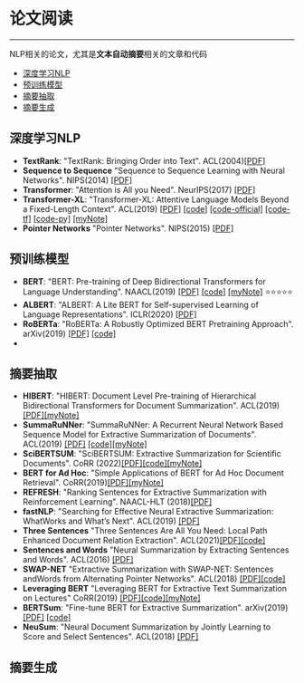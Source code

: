 # 论文阅读
---
NLP相关的论文，尤其是**文本自动摘要**相关的文章和代码

- [深度学习NLP](#深度学习nlp)
- [预训练模型](#预训练模型)
- [摘要抽取](#摘要抽取)
- [摘要生成](#摘要生成)


## 深度学习NLP
- **TextRank**: "TextRank: Bringing Order into Text". ACL(2004)[[PDF]](https://aclanthology.org/W04-3252/)
- **Sequence to Sequence** "Sequence to Sequence Learning with Neural Networks". NIPS(2014) [[PDF]](https://proceedings.neurips.cc/paper/2014/file/a14ac55a4f27472c5d894ec1c3c743d2-Paper.pdf)
- **Transformer**: "Attention is All you Need". NeurIPS(2017) [[PDF]](https://papers.nips.cc/paper/7181-attention-is-all-you-need.pdf)
- **Transformer-XL**: "Transformer-XL: Attentive Language Models Beyond a Fixed-Length Context". ACL(2019) [[PDF]](https://www.aclweb.org/anthology/P19-1285) [[code]](https://github.com/kimiyoung/transformer-xl)
[[code-official]](https://github.com/tensorflow/tensor2tensor) [[code-tf]](https://github.com/Kyubyong/transformer) [[code-py]](https://github.com/jadore801120/attention-is-all-you-need-pytorch)
[[myNote]](https://github.com/lishuzhen97/Paper_reading/blob/main/Papers/transform_XL.pdf)
- **Pointer Networks** "Pointer Networks". NIPS(2015) [[PDF]](https://proceedings.neurips.cc/paper/2015/file/29921001f2f04bd3baee84a12e98098f-Paper.pdf)
## 预训练模型
- **BERT**: "BERT: Pre-training of Deep Bidirectional Transformers for Language Understanding". NAACL(2019) [[PDF]](https://www.aclweb.org/anthology/N19-1423) [[code]](https://github.com/google-research/bert) [[myNote]](https://github.com/lishuzhen97/Paper_reading/blob/main/Papers/BERT.pdf) :star::star::star::star::star:
-  **ALBERT**: "ALBERT: A Lite BERT for Self-supervised Learning of Language Representations". ICLR(2020) [[PDF]](https://openreview.net/pdf?id=H1eA7AEtvS)
-  **RoBERTa**: "RoBERTa: A Robustly Optimized BERT Pretraining Approach". arXiv(2019) [[PDF]](https://arxiv.org/pdf/1907.11692.pdf) [[code]](https://github.com/pytorch/fairseq)
-  
## 摘要抽取
- **HIBERT**: "HIBERT: Document Level Pre-training of Hierarchical Bidirectional Transformers for Document Summarization". ACL(2019) [[PDF]](https://doi.org/10.18653/v1/p19-1499)[[myNote]](https://github.com/lishuzhen97/Paper_reading/blob/main/Papers/HIBERT_%E6%9C%AA%E5%BC%80%E6%BA%90.pdf)
- **SummaRuNNer**: "SummaRuNNer: A Recurrent Neural Network Based Sequence Model for Extractive Summarization of Documents". ACL(2019) [[PDF]](http://aaai.org/ocs/index.php/AAAI/AAAI17/paper/view/14636) [[code]](https://github.com/hpzhao/SummaRuNNer
)[[myNote]](https://github.com/lishuzhen97/Paper_reading/blob/main/Papers/SummaRuNNer.pdf)
-  **SciBERTSUM**: "SciBERTSUM: Extractive Summarization for Scientific Documents". CoRR (2022)[[PDF]](https://arxiv.org/abs/2201.08495)[[code]](https://github.com/atharsefid/SciBERTSUM)[[myNote]](https://github.com/lishuzhen97/Paper_reading/blob/main/Papers/SciBERTSUM.pdf)
-  **BERT for Ad Hoc**: "Simple Applications of BERT for Ad Hoc Document Retrieval". CoRR(2019)[[PDF]](http://arxiv.org/abs/1903.10972)[[myNote]](https://github.com/lishuzhen97/Paper_reading/blob/main/Papers/Simple%20Applications%20of%20BERT%20for%20Ad%20Hoc%20Document%20Retrieval.pdf)
-  **REFRESH**: "Ranking Sentences for Extractive Summarization
with Reinforcement Learning". NAACL-HLT (2018)[[PDF]](https://doi.org/10.18653/v1/n18-1158)
-  **fastNLP**: "Searching for Effective Neural Extractive Summarization:
WhatWorks and What’s Next". ACL(2019) [[PDF]](https://doi.org/10.18653/v1/p19-1100)
-  **Three Sentences** "Three Sentences Are All You Need: Local Path Enhanced Document Relation Extraction". ACL(2021)[[PDF]](https://aclanthology.org/2021.acl-short.126/)[[code]](https://github.com/AndrewZhe/Three-Sentences-Are-All-You-Need)
-  **Sentences and Words** "Neural Summarization by Extracting Sentences and Words". ACL(2016) [[PDF]](https://aclanthology.org/P16-1046/)
-  **SWAP-NET** "Extractive Summarization with SWAP-NET: Sentences andWords from Alternating Pointer Networks". ACL(2018) [[PDF]](https://aclanthology.org/P18-1014/)[[code]](https://github.com/aishj10/swap-net)
-  **Leveraging BERT** "Leveraging BERT for Extractive Text Summarization on
Lectures" CoRR(2019) [[PDF]](http://arxiv.org/abs/1906.04165)[[code]](https://github.com/dmmiller612/lecture-summarizer)[[myNote]](https://github.com/lishuzhen97/Paper_reading/blob/main/Papers/Leveraging%20BERT%20for%20Extractive%20Text%20Summarization%20on%20Lectures.pdf)
-  **BERTSum**: "Fine-tune BERT for Extractive Summarization". arXiv(2019) [[PDF]](https://arxiv.org/pdf/1903.10318.pdf) [[code]](https://github.com/nlpyang/BertSum)
-  **NeuSum**: "Neural Document Summarization by Jointly Learning to Score and Select Sentences". ACL(2018) [[PDF]](https://www.aclweb.org/anthology/P18-1061) 
## 摘要生成
